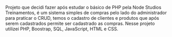 Projeto que decidi fazer após estudar o básico de PHP pela Node Studios Treinamentos, é um sistema simples de compras pelo lado do administrador para praticar o CRUD, temos o cadastro de clientes e produtos que após serem cadastrados permite ser cadastrado as compras. Nesse projeto utilizei PHP, Boostrap, SQL, JavaScript, HTML e CSS. 
